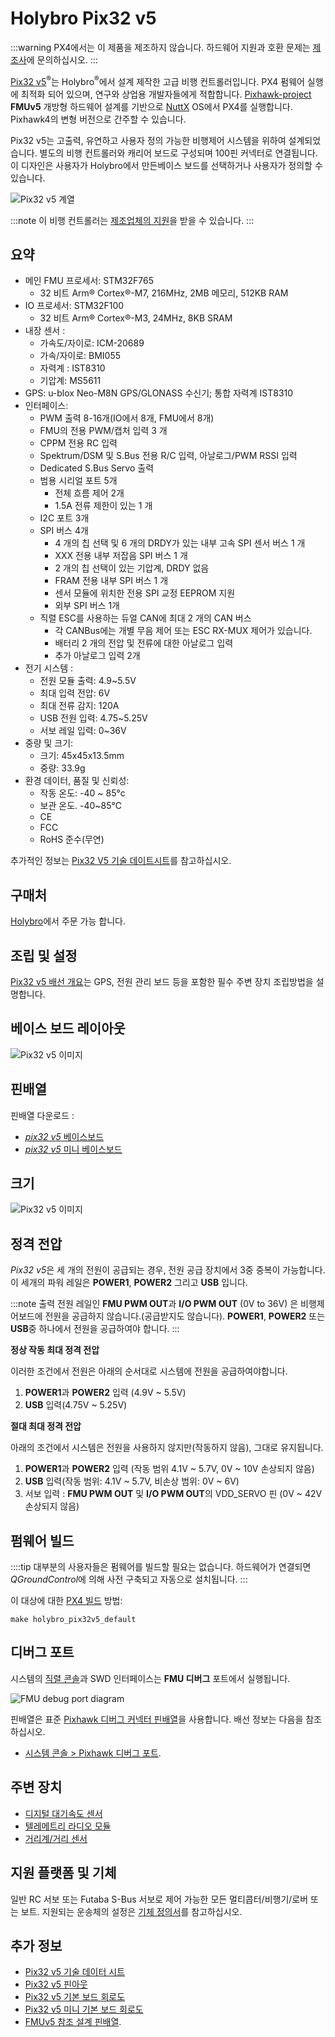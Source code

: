 # Holybro Pix32 v5

:::warning PX4에서는 이 제품을 제조하지 않습니다. 하드웨어 지원과 호환 문제는 [제조사](https://shop.holybro.com/)에 문의하십시오.
:::

[Pix32 v5](https://shop.holybro.com/pix32-v5_p1218.html)<sup>&reg;</sup>는 Holybro<sup>&reg;</sup>에서 설계 제작한 고급 비행 컨트롤러입니다. PX4 펌웨어 실행에 최적화 되어 있으며, 연구와 상업용 개발자들에게 적합합니다. [Pixhawk-project](https://pixhawk.org/) **FMUv5** 개방형 하드웨어 설계를 기반으로 [NuttX](https://nuttx.apache.org/) OS에서 PX4를 실행합니다. Pixhawk4의 변형 버전으로 간주할 수 있습니다.

Pix32 v5는 고출력, 유연하고 사용자 정의 가능한 비행제어 시스템을 위하여 설계되었습니다. 별도의 비행 컨트롤러와 캐리어 보드로 구성되며 100핀 커넥터로 연결됩니다. 이 디자인은 사용자가 Holybro에서 만든베이스 보드를 선택하거나 사용자가 정의할 수 있습니다.

![Pix32 v5 계열](../../assets/flight_controller/holybro_pix32_v5/pix32_v5_family.jpg)

:::note
이 비행 컨트롤러는 [제조업체의 지원](../flight_controller/autopilot_manufacturer_supported.md)을 받을 수 있습니다.
:::

## 요약

* 메인 FMU 프로세서: STM32F765
  * 32 비트 Arm® Cortex®-M7, 216MHz, 2MB 메모리, 512KB RAM
* IO 프로세서: STM32F100
  * 32 비트 Arm® Cortex®-M3, 24MHz, 8KB SRAM
* 내장 센서 :
  * 가속도/자이로: ICM-20689
  * 가속/자이로: BMI055
  * 자력계 : IST8310
  * 기압계: MS5611
* GPS: u-blox Neo-M8N GPS/GLONASS 수신기; 통합 자력계 IST8310
* 인터페이스:
  * PWM 출력 8-16개(IO에서 8개, FMU에서 8개)
  * FMU의 전용 PWM/캡처 입력 3 개
  * CPPM 전용 RC 입력
  * Spektrum/DSM 및 S.Bus 전용 R/C 입력, 아날로그/PWM RSSI 입력
  * Dedicated S.Bus Servo 출력
  * 범용 시리얼 포트 5개
    * 전체 흐름 제어 2개
    * 1.5A 전류 제한이 있는 1 개
  * I2C 포트 3개
  * SPI 버스 4개
    * 4 개의 칩 선택 및 6 개의 DRDY가 있는 내부 고속 SPI 센서 버스 1 개
    * XXX 전용 내부 저잡음 SPI 버스 1 개
    * 2 개의 칩 선택이 있는 기압계, DRDY 없음
    * FRAM 전용 내부 SPI 버스 1 개
    * 센서 모듈에 위치한 전용 SPI 교정 EEPROM 지원
    * 외부 SPI 버스 1개
  * 직렬 ESC를 사용하는 듀얼 CAN에 최대 2 개의 CAN 버스
    * 각 CANBus에는 개별 무음 제어 또는 ESC RX-MUX 제어가 있습니다.
    * 배터리 2 개의 전압 및 전류에 대한 아날로그 입력
    * 추가 아날로그 입력 2개
* 전기 시스템 :
  * 전원 모듈 출력: 4.9~5.5V
  * 최대 입력 전압: 6V
  * 최대 전류 감지: 120A
  * USB 전원 입력: 4.75~5.25V
  * 서보 레일 입력: 0~36V
* 중량 및 크기:
  * 크기: 45x45x13.5mm
  * 중량: 33.9g
* 환경 데이터, 품질 및 신뢰성:
  * 작동 온도: -40 ~ 85°c
  * 보관 온도. -40~85℃
  * CE
  * FCC
  * RoHS 준수(무연)

추가적인 정보는 [Pix32 V5  기술 데이트시트](http://www.holybro.com/manual/Holybro_PIX32-V5_technical_data_sheet_v1.1.pdf)를 참고하십시오.

## 구매처

[Holybro](https://shop.holybro.com/pix32-v5_p1218.html)에서 주문 가능 합니다.

## 조립 및 설정

[Pix32 v5 배선 개요](../assembly/quick_start_holybro_pix32_v5.md)는 GPS, 전원 관리 보드 등을 포함한 필수 주변 장치 조립방법을 설명합니다.

## 베이스 보드 레이아웃
![Pix32 v5 이미지](../../assets/flight_controller/holybro_pix32_v5/pix32_v5_base_boards_layout.jpg)

## 핀배열

핀배열 다운로드 :
- [*pix32 v5* 베이스보드](http://www.holybro.com/manual/Holybro_PIX32-V5_PINOUTS_V1.1.pdf)
- [*pix32 v5* 미니 베이스보드](http://www.holybro.com/manual/Holybro_Pix32-V5-Base-Mini-Pinouts.pdf)

## 크기

![Pix32 v5 이미지](../../assets/flight_controller/holybro_pix32_v5/Dimensions_no_border.jpg)

## 정격 전압

*Pix32 v5*은 세 개의 전원이 공급되는 경우, 전원 공급 장치에서 3중 중복이 가능합니다. 이 세개의 파워 레일은 **POWER1**, **POWER2** 그리고 **USB** 입니다.

:::note
출력 전원 레일인 **FMU PWM OUT**과 **I/O PWM OUT** (0V to 36V) 은 비행제어보드에 전원을 공급하지 않습니다.(공급받지도 않습니다). **POWER1**, **POWER2** 또는 **USB**중 하나에서 전원을 공급하여야 합니다.
:::

**정상 작동 최대 정격 전압**

이러한 조건에서 전원은 아래의 순서대로 시스템에 전원을 공급하여야합니다.
1. **POWER1**과 **POWER2** 입력 (4.9V ~ 5.5V)
1. **USB** 입력(4.75V ~ 5.25V)

**절대 최대 정격 전압**

아래의 조건에서 시스템은 전원을 사용하지 않지만(작동하지 않음), 그대로 유지됩니다.
1. **POWER1**과 **POWER2** 입력 (작동 범위 4.1V ~ 5.7V, 0V ~ 10V 손상되지 않음)
1. **USB** 입력(작동 범위: 4.1V ~ 5.7V, 비손상 범위: 0V ~ 6V)
1. 서보 입력 : **FMU PWM OUT** 및 **I/O PWM OUT**의 VDD_SERVO 핀 (0V ~ 42V 손상되지 않음)

## 펌웨어 빌드

::::tip 대부분의 사용자들은 펌웨어를 빌드할 필요는 없습니다. 하드웨어가 연결되면 *QGroundControl*에 의해 사전 구축되고 자동으로 설치됩니다.
:::

이 대상에 대한 [PX4 빌드](../dev_setup/building_px4.md) 방법:
```
make holybro_pix32v5_default
```

## 디버그 포트

시스템의 [직렬 콘솔](../debug/system_console.md)과 SWD 인터페이스는 **FMU 디버그** 포트에서 실행됩니다.

<!--while the I/O console and SWD interface can be accessed via **I/O Debug** port.-->

![FMU debug port diagram](../../assets/flight_controller/holybro_pix32_v5/FMU_Debug_Port_Horizontal.jpg)

핀배열은 표준 [Pixhawk 디버그 커넥터 핀배열](https://pixhawk.org/pixhawk-connector-standard/#dronecode_debug)을 사용합니다. 배선 정보는 다음을 참조하십시오.
- [시스템 콘솔 > Pixhawk 디버그 포트](../debug/system_console.md#pixhawk_debug_port).


## 주변 장치

* [디지털 대기속도 센서](../sensor/airspeed.md)
* [텔레메트리 라디오 모듈](../telemetry/README.md)
* [거리계/거리 센서](../sensor/rangefinders.md)


## 지원 플랫폼 및 기체

일반 RC 서보 또는 Futaba S-Bus 서보로 제어 가능한 모든 멀티콥터/비행기/로버 또는 보트. 지원되는 운송체의 설정은 [기체 정의서](../airframes/airframe_reference.md)를 참고하십시오.


## 추가 정보

- [Pix32 v5  기술 데이터 시트](http://www.holybro.com/manual/Holybro_PIX32-V5_technical_data_sheet_v1.1.pdf)
- [Pix32 v5 핀아웃](http://www.holybro.com/manual/Holybro_PIX32-V5_PINOUTS_V1.1.pdf)
- [Pix32 v5 기본 보드 회로도](http://www.holybro.com/manual/Holybro_PIX32-V5-BASE-Schematic_diagram.pdf)
- [Pix32 v5 미니 기본 보드 회로도](http://www.holybro.com/manual/Holybro_PIX32-V5-Base-Mini-Board_Schematic_diagram.pdf)
- [FMUv5 참조 설계 핀배열](https://docs.google.com/spreadsheets/d/1-n0__BYDedQrc_2NHqBenG1DNepAgnHpSGglke-QQwY/edit#gid=912976165).
